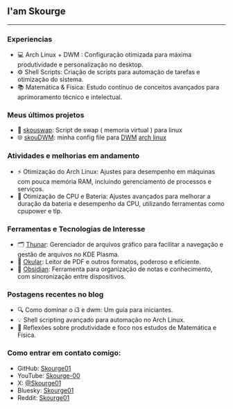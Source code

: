 ## I'am Skourge 

- - - 
### Experiencias
- 💻 Arch Linux + DWM : Configuração otimizada para máxima produtividade e personalização no desktop.
- ⚙️ Shell Scripts: Criação de scripts para automação de tarefas e otimização do sistema.
- 📚 Matemática & Física: Estudo contínuo de conceitos avançados para aprimoramento técnico e intelectual.

### Meus últimos projetos
- 🔧 [skouswap](https://github.com/Skourge01/skouswap): Script de swap ( memoria virtual ) para linux
- 🌐 [skouDWM](https://github.com/Skourge01/skouplasma/blob/main/README.md): minha config file para [DWM](https://dwm.suckless.org/) [arch linux](https://github.com/archlinux) 

### Atividades e melhorias em andamento
- ⚡ Otimização do Arch Linux: Ajustes para desempenho em máquinas com pouca memória RAM, incluindo gerenciamento de processos e serviços.
- 🔋 Otimização de CPU e Bateria: Ajustes avançados para melhorar a duração da bateria e desempenho da CPU, utilizando ferramentas como cpupower e tlp.

### Ferramentas e Tecnologias de Interesse
- 🗂️ [Thunar](https://github.com/xfce-mirror/thunar): Gerenciador de arquivos gráfico para facilitar a navegação e gestão de arquivos no KDE Plasma.
- 📖 [Okular](https://github.com/KDE/okular): Leitor de PDF e outros formatos, poderoso e eficiente.
- 📝 [Obsidian](https://github.com/obsidianmd): Ferramenta para organização de notas e conhecimento, com sincronização entre dispositivos.

### Postagens recentes no blog
- 🔍 Como dominar o i3 e dwm: Um guia para iniciantes.
- 💡 Shell scripting avançado para automação no Arch Linux.
- 🧠 Reflexões sobre produtividade e foco nos estudos de Matemática e Física.

### Como entrar em contato comigo:

- GitHub: [Skourge01](https://github.com/Skourge01)
- YouTube: [Skourge-00](https://www.youtube.com/@Skourge-00)
- X: [@Skourge01](https://x.com/Skourge01)
- Bluesky: [Skourge01](https://bsky.app/)
- Reddit: [Skourge01](https://www.reddit.com/u/Skourge01/s/ZqGtT4nwF2)
